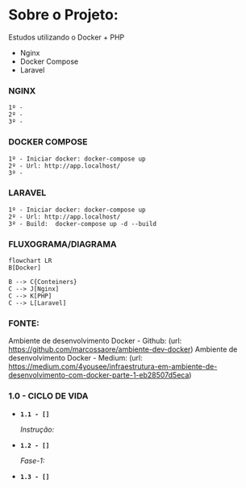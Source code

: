 # Sobre o Projeto:
Estudos utilizando o Docker + PHP

- Nginx
- Docker Compose
- Laravel

### NGINX

```
1º - 
2º - 
3º -
```

### DOCKER COMPOSE

```
1º - Iniciar docker: docker-compose up
2º - Url: http://app.localhost/
3º -
```

### LARAVEL

```
1º - Iniciar docker: docker-compose up
2º - Url: http://app.localhost/
3º - Build:  docker-compose up -d --build
```


### FLUXOGRAMA/DIAGRAMA

```mermaid
flowchart LR
B[Docker]

B --> C{Conteiners}
C --> J[Nginx]
C --> K[PHP]
C --> L[Laravel]
```



### FONTE:
Ambiente de desenvolvimento Docker - Github: (url: https://github.com/marcossaore/ambiente-dev-docker)
Ambiente de desenvolvimento Docker - Medium: (url: https://medium.com/4yousee/infraestrutura-em-ambiente-de-desenvolvimento-com-docker-parte-1-eb28507d5eca)


### 1.0 - CICLO DE VIDA

<ul>
  
  <li>
    <p><b><code>1.1 - [] </code></b></p>
    <p><i> Instrução:  </i></p>
  </li>
  
  <li>
    <p><b><code>1.2 - [] </code></b></p>
    <p><i> Fase-1:  </i></p>
  </li> 
  
  <li>
    <p><b><code>1.3 - [] </code></b></p>
    <p><i>  </i></p>
  </li>
  
</ul>

